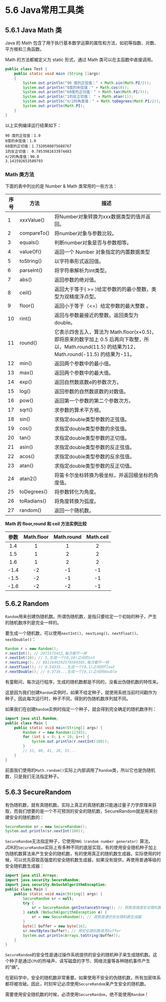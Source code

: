# 5.6 Java常用工具类

## 5.6.1 Java Math 类
Java 的 Math 包含了用于执行基本数学运算的属性和方法，如初等指数、对数、平方根和三角函数。

Math 的方法都被定义为 static 形式，通过 Math 类可以在主函数中直接调用。

```java
public class Test {  
    public static void main (String []args)  
    {  
        System.out.println("90 度的正弦值：" + Math.sin(Math.PI/2));  
        System.out.println("0度的余弦值：" + Math.cos(0));  
        System.out.println("60度的正切值：" + Math.tan(Math.PI/3));  
        System.out.println("1的反正切值： " + Math.atan(1));  
        System.out.println("π/2的角度值：" + Math.toDegrees(Math.PI/2));  
        System.out.println(Math.PI);  
    }  
}
```
以上实例编译运行结果如下：

```
90 度的正弦值：1.0
0度的余弦值：1.0
60度的正切值：1.7320508075688767
1的反正切值： 0.7853981633974483
π/2的角度值：90.0
3.141592653589793
```
###  Math 类方法
下面的表中列出的是 Number & Math 类常用的一些方法：

|序号|方法|描述|
|-|-|-|
|1|xxxValue()|将Number对象转换为xxx数据类型的值并返回。|
|2|compareTo()|将number对象与参数比较。|
|3|equals()|判断number对象是否与参数相等。|
|4|valueOf()|返回一个 Number 对象指定的内置数据类型|
|5|toString()|以字符串形式返回值。|
|6|parseInt()|将字符串解析为int类型。|
|7|abs()|返回参数的绝对值。|
|8|ceil()|返回大于等于( >= )给定参数的的最小整数，类型为双精度浮点型。|
|9|floor()|返回小于等于（<=）给定参数的最大整数 。|
|10|rint()|返回与参数最接近的整数。返回类型为double。|
|11|round()|它表示四舍五入，算法为 Math.floor(x+0.5)，即将原来的数字加上 0.5 后再向下取整，所以，Math.round(11.5) 的结果为12，Math.round(-11.5) 的结果为-11。|
|12|min()|返回两个参数中的最小值。|
|13|max()|返回两个参数中的最大值。|
|14|exp()|返回自然数底数e的参数次方。|
|15|log()|返回参数的自然数底数的对数值。|
|16|pow()|返回第一个参数的第二个参数次方。|
|17|sqrt()|求参数的算术平方根。|
|18|sin()|求指定double类型参数的正弦值。|
|19|cos()|求指定double类型参数的余弦值。|
|20|tan()|求指定double类型参数的正切值。|
|21|asin()|求指定double类型参数的反正弦值。|
|22|acos()|求指定double类型参数的反余弦值。|
|23|atan()|求指定double类型参数的反正切值。|
|24|atan2()|将笛卡尔坐标转换为极坐标，并返回极坐标的角度值。|
|25|toDegrees()|将参数转化为角度。|
|26|toRadians()|将角度转换为弧度。|
|27|random()|返回一个随机数。|

**Math 的 floor,round 和 ceil 方法实例比较**

|参数|Math.floor|Math.round|Math.ceil|
|:-:|:-:|:-:|:-:|
|1.4|1|1|2|
|1.5|1|2|2|
|1.6|1|2|2|
|-1.4|-2|-1|-1|
|-1.5|-2|-1|-1|
|-1.6|-2|-2|-1|

## 5.6.2 Random
`Random`用来创建伪随机数。所谓伪随机数，是指只要给定一个初始的种子，产生的随机数序列是完全一样的。

要生成一个随机数，可以使用`nextInt()`、`nextLong()`、`nextFloat()`、`nextDouble()`：

```java
Random r = new Random();
r.nextInt(); // 2071575453,每次都不一样
r.nextInt(10); // 5,生成一个[0,10)之间的int
r.nextLong(); // 8811649292570369305,每次都不一样
r.nextFloat(); // 0.54335...生成一个[0,1)之间的float
r.nextDouble(); // 0.3716...生成一个[0,1)之间的double
```

有童鞋问，每次运行程序，生成的随机数都是不同的，没看出伪随机数的特性来。

这是因为我们创建`Random`实例时，如果不给定种子，就使用系统当前时间戳作为种子，因此每次运行时，种子不同，得到的伪随机数序列就不同。

如果我们在创建`Random`实例时指定一个种子，就会得到完全确定的随机数序列：

```java
import java.util.Random;
public class Main {
    public static void main(String[] args) {
        Random r = new Random(12345);
        for (int i = 0; i < 10; i++) {
            System.out.println(r.nextInt(100));
        }
        // 51, 80, 41, 28, 55...
    }
}
```

前面我们使用的`Math.random()`实际上内部调用了`Random`类，所以它也是伪随机数，只是我们无法指定种子。

## 5.6.3 SecureRandom
有伪随机数，就有真随机数。实际上真正的真随机数只能通过量子力学原理来获取，而我们想要的是一个不可预测的安全的随机数，SecureRandom就是用来创建安全的随机数的：

```java
SecureRandom sr = new SecureRandom();
System.out.println(sr.nextInt(100));
```

`SecureRandom`无法指定种子，它使用`RNG（random number generator）`算法。JDK的`SecureRandom`实际上有多种不同的底层实现，有的使用安全随机种子加上伪随机数算法来产生安全的随机数，有的使用真正的随机数生成器。实际使用的时候，可以优先获取高强度的安全随机数生成器，如果没有提供，再使用普通等级的安全随机数生成器：

```java
import java.util.Arrays;
import java.security.SecureRandom;
import java.security.NoSuchAlgorithmException;
public class Main {
    public static void main(String[] args) {
        SecureRandom sr = null;
        try {
            sr = SecureRandom.getInstanceStrong(); // 获取高强度安全随机数生成器
        } catch (NoSuchAlgorithmException e) {
            sr = new SecureRandom(); // 获取普通的安全随机数生成器
        }
        byte[] buffer = new byte[16];
        sr.nextBytes(buffer); // 用安全随机数填充buffer
        System.out.println(Arrays.toString(buffer));
    }
}
```

`SecureRandom`的安全性是通过操作系统提供的安全的随机种子来生成随机数。这个种子是通过`CPU`的热噪声、读写磁盘的字节、网络流量等各种随机事件产生的“熵”。

在密码学中，安全的随机数非常重要。如果使用不安全的伪随机数，所有加密体系都将被攻破。因此，时刻牢记必须使用`SecureRandom`来产生安全的随机数。

 需要使用安全随机数的时候，必须使用`SecureRandom`，绝不能使用`Random`！
